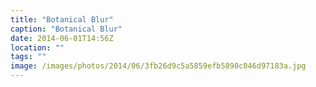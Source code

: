 ```yaml
---
title: "Botanical Blur"
caption: "Botanical Blur"
date: 2014-06-01T14:56Z
location: ""
tags: ""
image: /images/photos/2014/06/3fb26d9c5a5859efb5890c046d97183a.jpg
---
```

